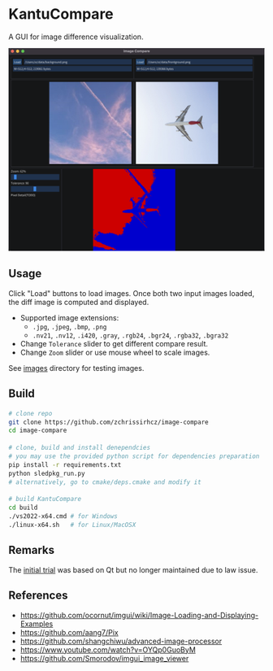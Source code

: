 # KantuCompare

A GUI for image difference visualization.

![](images/snapshots/snapshot_2022-06-12.png)

## Usage
Click "Load" buttons to load images. Once both two input images loaded, the diff image is computed and displayed.

- Supported image extensions:
    - `.jpg`, `.jpeg`, `.bmp`, `.png`
    - `.nv21`, `.nv12`, `.i420`, `.gray`, `.rgb24`, `.bgr24`, `.rgba32`, `.bgra32`
- Change `Tolerance` slider to get different compare result.
- Change `Zoom` slider or use mouse wheel to scale images.

See [images](https://github.com/zchrissirhcz/image-compare/tree/main/images) directory for testing images.

## Build
```bash
# clone repo
git clone https://github.com/zchrissirhcz/image-compare
cd image-compare

# clone, build and install denependcies
# you may use the provided python script for dependencies preparation
pip install -r requirements.txt
python sledpkg_run.py
# alternatively, go to cmake/deps.cmake and modify it

# build KantuCompare
cd build
./vs2022-x64.cmd # for Windows
./linux-x64.sh   # for Linux/MacOSX
```

## Remarks
The [initial trial](https://github.com/zchrissirhcz/small-compare/tree/qt) was based on Qt but no longer maintained due to law issue.

## References
- https://github.com/ocornut/imgui/wiki/Image-Loading-and-Displaying-Examples
- https://github.com/aang7/Pix
- https://github.com/shangchiwu/advanced-image-processor
- https://www.youtube.com/watch?v=OYQp0GuoByM
- https://github.com/Smorodov/imgui_image_viewer